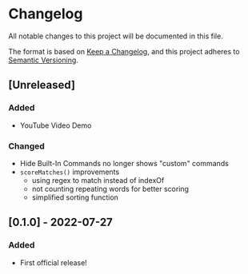 # Changelog
All notable changes to this project will be documented in this file.

The format is based on [Keep a Changelog](https://keepachangelog.com/en/1.0.0/),
and this project adheres to [Semantic Versioning](https://semver.org/spec/v2.0.0.html).

## [Unreleased]
### Added
- YouTube Video Demo

### Changed
- Hide Built-In Commands no longer shows "custom" commands
- `scoreMatches()` improvements
    - using regex to match instead of indexOf
    - not counting repeating words for better scoring
    - simplified sorting function

## [0.1.0] - 2022-07-27
### Added
- First official release!

